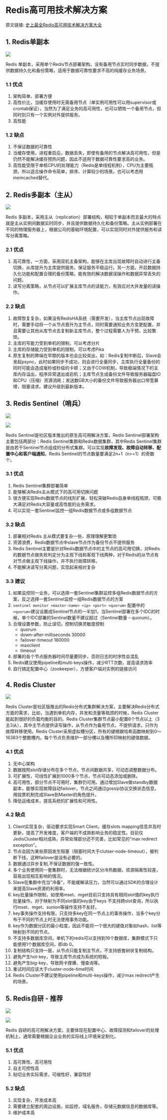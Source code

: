 # Redis高可用技术解决方案

原文链接: [史上最全Redis高可用技术解决方案大全](https://mp.weixin.qq.com/s?__biz=Mzg2OTA0Njk0OA==&mid=2247484850&idx=1&sn=3238360bfa8105cf758dcf7354af2814&chksm=cea24a79f9d5c36fb2399aafa91d7fb2699b5006d8d037fe8aaf2e5577ff20ae322868b04a87&token=1082669959&lang=zh_CN&scene=21#wechat_redirect)

## 1. Redis单副本

![](https://image.ldbmcs.com/2019-04-26-022536.jpg)

Redis 单副本，采用单个Redis节点部署架构，没有备用节点实时同步数据，不提供数据持久化和备份策略，适用于数据可靠性要求不高的纯缓存业务场景。

### 1.1 优点

1. 架构简单、部署方便
2. 高性价比，当缓存使用时无需备用节点（单实例可用性可以用supervisor或crontab保证），当然为了满足业务的高可用性，也可以牺牲一个备用节点，但同时刻只有一个实例对外提供服务。
3. 高性能

### 1.2 缺点

1. 不保证数据的可靠性
2. 当缓存使用，进程重启后，数据丢失，即使有备用的节点解决高可用性，但是仍然不能解决缓存预热问题，因此不适用于数据可靠性要求高的业务。
3. 高性能受限于单核CPU的处理能力（Redis是单线程机制），CPU为主要瓶颈，所以适合操作命令简单，排序、计算较少的场景。也可以考虑用memcached替代。

## 2. Redis多副本（主从）

![](https://image.ldbmcs.com/2019-04-26-022659.jpg)

Redis 多副本，采用主从（replication）部署结构，相较于单副本而言最大的特点就是主从实例间数据实时同步，并且提供数据持久化和备份策略。主从实例部署在不同的物理服务器上，根据公司的基础环境配置，可以实现同时对外提供服务和读写分离策略。

### 2.1 优点

1. 高可靠性，一方面，采用双机主备架构，能够在主库出现故障时自动进行主备切换，从库提升为主库提供服务，保证服务平稳运行。另一方面，开启数据持久化功能和配置合理的备份策略，能有效的解决数据误操作和数据异常丢失的问题。
2. 读写分离策略，从节点可以扩展主库节点的读能力，有效应对大并发量的读操作。

### 2.2 缺点

1. 故障恢复复杂，如果没有RedisHA系统（需要开发），当主库节点出现故障时，需要手动将一个从节点晋升为主节点，同时需要通知业务方变更配置，并且需要让其他从库节点去复制新主库节点，整个过程需要人为干预，比较繁琐。
2. 主库的写能力受到单机的限制，可以考虑分片
3. 主库的存储能力受到单机的限制，可以考虑Pika
4. 原生复制的弊端在早期的版本也会比较突出，如：Redis复制中断后，Slave会发起psync，此时如果同步不成功，则会进行全量同步，主库执行全量备份的同时可能会造成毫秒或秒级的卡顿；又由于COW机制，导致极端情况下的主库内存溢出，程序异常退出或宕机；主库节点生成备份文件导致服务器磁盘IO和CPU（压缩）资源消耗；发送数GB大小的备份文件导致服务器出口带宽暴增，阻塞请求。建议升级到最新版本。

## 3. Redis Sentinel（哨兵）

![](https://image.ldbmcs.com/2019-04-26-022824.jpg)

![](https://image.ldbmcs.com/2019-04-26-022833.jpg)

Redis Sentinel是社区版本推出的原生高可用解决方案，Redis Sentinel部署架构主要包括两部分：Redis Sentinel集群和Redis数据集群，其中Redis Sentinel集群是由若干Sentinel节点组成的分布式集群。可以实现**故障发现、故障自动转移、配置中心和客户端通知**。Redis Sentinel的节点数量要满足2n+1（n&gt;=1）的奇数个。

### 3.1 优点

1. Redis Sentinel集群部署简单
2. 能够解决Redis主从模式下的高可用切换问题
3. 很方便实现Redis数据节点的线形扩展，轻松突破Redis自身单线程瓶颈，可极大满足对Redis大容量或高性能的业务需求。
4. 可以实现一套Sentinel监控一组Redis数据节点或多组数据节点

### 3.2 缺点

1. 部署相对Redis 主从模式要复杂一些，原理理解更繁琐
2. 资源浪费，Redis数据节点中slave节点作为备份节点不提供服务
3. Redis Sentinel主要是针对Redis数据节点中的主节点的高可用切换，对Redis的数据节点做失败判定分为主观下线和客观下线两种，对于Redis的从节点有对节点做主观下线操作，并不执行故障转移。
4. 不能解决读写分离问题，实现起来相对复杂

### 3.3 建议

1. 如果监控同一业务，可以选择一套Sentinel集群监控多组Redis数据节点的方案，反之选择一套Sentinel监控一组Redis数据节点的方案
2. `sentinel monitor <master-name> <ip> <port> <quorum>` 配置中的`<quorum>`建议设置成Sentinel节点的一半加1，当Sentinel部署在多个IDC的时候，单个IDC部署的Sentinel数量不建议超过（Sentinel数量 – quorum）。
3. 合理设置参数，防止误切，控制切换灵敏度控制
   * quorum
   * down-after-milliseconds 30000
   * failover-timeout 180000
   * maxclient
   * timeout
4. 部署的各个节点服务器时间尽量要同步，否则日志的时序性会混乱
5. Redis建议使用pipeline和multi-keys操作，减少RTT次数，提高请求效率
6. 自行搞定配置中心（zookeeper），方便客户端对实例的链接访问

## 4. Redis Cluster

![](https://image.ldbmcs.com/2019-04-26-023125.jpg)

Redis Cluster是社区版推出的Redis分布式集群解决方案，主要解决Redis分布式方面的需求，比如，当遇到单机内存，并发和流量等瓶颈的时候，Redis Cluster能起到很好的负载均衡的目的。Redis Cluster集群节点最小配置6个节点以上（3主3从），其中主节点提供读写操作，从节点作为备用节点，不提供请求，只作为故障转移使用。Redis Cluster采用虚拟槽分区，所有的键根据哈希函数映射到0～16383个整数槽内，每个节点负责维护一部分槽以及槽所印映射的键值数据。

### 4.1 优点

1. 无中心架构
2. 数据按照slot存储分布在多个节点，节点间数据共享，可动态调整数据分布。
3. 可扩展性，可线性扩展到1000多个节点，节点可动态添加或删除。
4. 高可用性，部分节点不可用时，集群仍可用。通过增加Slave做standby数据副本，能够实现故障自动failover，节点之间通过gossip协议交换状态信息，用投票机制完成Slave到Master的角色提升。
5. 降低运维成本，提高系统的扩展性和可用性。

### 4.2 缺点

1. Client实现复杂，驱动要求实现Smart Client，缓存slots mapping信息并及时更新，提高了开发难度，客户端的不成熟影响业务的稳定性。目前仅JedisCluster相对成熟，异常处理部分还不完善，比如常见的“max redirect exception”。
2. 节点会因为某些原因发生阻塞（阻塞时间大于clutser-node-timeout），被判断下线，这种failover是没有必要的。
3. 数据通过异步复制,不保证数据的强一致性。
4. 多个业务使用同一套集群时，无法根据统计区分冷热数据，资源隔离性较差，容易出现相互影响的情况。
5. Slave在集群中充当“冷备”，不能缓解读压力，当然可以通过SDK的合理设计来提高Slave资源的利用率。
6. key批量操作限制，如使用mset、mget目前只支持具有相同slot值的key执行批量操作。对于映射为不同slot值的key由于keys 不支持跨slot查询，所以执行mset、mget、sunion等操作支持不友好。
7. key事务操作支持有限，只支持多key在同一节点上的事务操作，当多个key分布于不同的节点上时无法使用事务功能。
8. key作为数据分区的最小粒度，因此不能将一个很大的键值对象如hash、list等映射到不同的节点。
9. 不支持多数据库空间，单机下的redis可以支持到16个数据库，集群模式下只能使用1个数据库空间，即db 0。
10. 复制结构只支持一层，从节点只能复制主节点，不支持嵌套树状复制结构。
11. 避免产生hot-key，导致主库节点成为系统的短板。
12. 避免产生big-key，导致网卡撑爆、慢查询等。
13. 重试时间应该大于cluster-node-time时间
14. Redis Cluster不建议使用pipeline和multi-keys操作，减少max redirect产生的场景。

## 5. Redis自研 - 推荐

![](https://image.ldbmcs.com/2019-04-26-023334.jpg)

![](https://image.ldbmcs.com/2019-04-26-023348.jpg)

Redis 自研的高可用解决方案，主要体现在配置中心、故障探测和failover的处理机制上，通常需要根据企业业务的实际线上环境来定制化。

### 5.1 优点

1. 高可靠性、高可用性
2. 自主可控性高
3. 贴切业务实际需求，可缩性好，兼容性好

### 5.2 缺点

1. 实现复杂，开发成本高
2. 需要建立配套的周边设施，如监控，域名服务，存储元数据信息的数据库等。
3. 维护成本高


